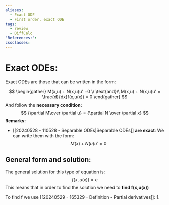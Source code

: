 ```yaml
---
aliases:
  - Exact ODE
  - First order, exact ODE
tags:
  - review
  - DiffCalc
"References:": 
cssclasses:
---
```

# Exact ODEs:
Exact ODEs are those that can be written in the form: 

$$
\begin{gather}
M(x,u) + N(x,u)u' =0 \\
\text{and}\\
M(x,u) + N(x,u)u' = \frac{d}{dx}f(x,u(x)) = 0
\end{gather}
$$
And follow the **necessary condition:** 
$$
{\partial M\over \partial u} = {\partial N \over \partial x}
$$
**Remarks:**
+ [[20240528 - 110528 - Separable ODEs|Separable ODEs]] **are exact**: We can write them with the form: 
$$
M(x) + N(u)u' = 0
$$
## General form and solution:
The general solution for this type of equation is: 
$$
f(x,u(x)) = c
$$
This means that in order to find the solution we need to **find f(x,u(x))**

To find f we use [[20240529 - 165329 - Definition - Partial derivatives]]: 
1. 
